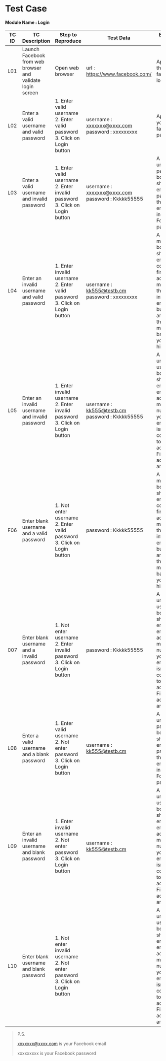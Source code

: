 # Test Case

**Module Name :  Login** 

TC ID | TC Description | Step to Reproduce | Test Data | Expected Result | Actual  Result | Status |
--- | --- | --- | --- |--- |--- |--- 
L01 | Launch Facebook from web browser and validate login screen| Open web browser | url : https://www.facebook.com/ | Appear of the facebook login page |   | Pass|
L02 | Enter a valid username and valid password | 1. Enter valid username <br/> 2. Enter valid password  <br/> 3. Click on Login button| username : xxxxxxx@xxxx.com <br/> password : xxxxxxxxx |  Appear of your facebook page | | Pass |
L03 | Enter a valid username and invalid password | 1. Enter valid username <br/> 2. Enter invalid password <br/> 3. Click on Login button| username : xxxxxxx@xxxx.com <br/> password : Kkkkk55555|  A message under password box to show an error "The password that you've entered is incorrect. Forgotten password?" | | Pass |
L04 | Enter an invalid username and valid password | 1. Enter invalid username <br/> 2. Enter valid password <br/> 3. Click on Login button| username : kk555@testb.cm <br/> password : xxxxxxxxx| A popup message box to show an error "We couldn't find an account matching the login info you entered, but found an account that closely matches based on your login history." | | Pass |
L05 | Enter an invalid username and invalid password | 1. Enter invalid username <br/> 2. Enter invalid password <br/> 3. Click on Login button | username : kk555@testb.cm <br/> password : Kkkkk55555 | A message under username box to show an error "The email address or mobile number you entered isn't connected to an account. Find your account and log in." | | Pass |
F06 | Enter blank username and a valid password | 1. Not enter username <br/> 2. Enter valid password <br/> 3. Click on Login button | password : Kkkkk55555 | A popup message box to show an error "We couldn't find an account matching the login info you entered, but found an account that closely matches based on your login history." | | Pass |
007 | Enter blank username and a invalid password | 1. Not enter username <br/> 2. Enter invalid password <br/> 3. Click on Login button | password : Kkkkk55555 | A message under username box to show an error "The email address or mobile number you entered isn't connected to an account. Find your account and log in." | | Pass |
L08 | Enter a valid username and a blank password | 1. Enter valid username <br/> 2. Not enter password <br/> 3. Click on Login button | username :  kk555@testb.cm | A message under password box to show an error "The password that you've entered is incorrect. Forgotten password?" | | Pass |
L09 | Enter an invalid username and blank password | 1. Enter invalid username <br/> 2. Not enter password <br/> 3. Click on Login button |  username : kk555@testb.cm | A message under username box to show an error "The email address or mobile number you entered isn't connected to an account. Find your account and log in." | | Pass |
L10 | Enter blank username and blank password | 1. Not enter invalid username <br/> 2. Not enter password <br/> 3. Click on Login button |  | A message under username box to show an error "The email address or mobile number you entered isn't connected to an account. Find your account and log in." | | Pass |

> P.S.
> 
> xxxxxxx@xxxx.com is your Facebook email 
> 
> xxxxxxxxx is your Facebook password
